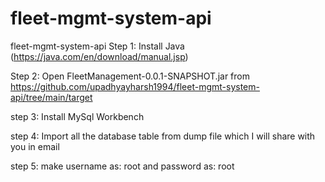 # fleet-mgmt-system-api
fleet-mgmt-system-api
Step 1: 
Install Java (https://java.com/en/download/manual.jsp)

Step 2:
Open FleetManagement-0.0.1-SNAPSHOT.jar from https://github.com/upadhyayharsh1994/fleet-mgmt-system-api/tree/main/target

step 3:
Install MySql Workbench

step 4:
Import all the database table from dump file which I will share with you in email

step 5:
make username as: root
and password as: root
